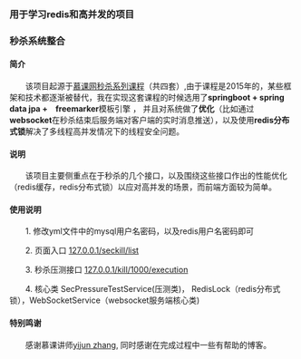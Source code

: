 ### 用于学习redis和高并发的项目
### 秒杀系统整合

#### 简介
&emsp;&emsp;该项目起源于[慕课网秒杀系列课程](https://www.imooc.com/u/2145618/courses?sort=publish)（共四套）,由于课程是2015年的，某些框架和技术都逐渐被替代，我在实现这套课程的时候选用了**springboot + spring data jpa +　freemarker**模板引擎 ， 并且对系统做了**优化**（比如通过**websocket**在秒杀结束后服务端对客户端的实时消息推送），以及使用**redis分布式锁**解决了多线程高并发情况下的线程安全问题。

#### 说明
&emsp;&emsp;该项目主要侧重点在于秒杀的几个接口，以及围绕这些接口作出的性能优化（redis缓存，redis分布式锁）以应对高并发的场景，而前端方面较为简单。

#### 使用说明
&emsp;&emsp;1. 修改yml文件中的mysql用户名密码，以及redis用户名密码即可  

&emsp;&emsp;2. 页面入口  [127.0.0.1/seckill/list](http://127.0.0.1/seckill/list)  

&emsp;&emsp;3. 秒杀压测接口 [127.0.0.1/kill/1000/execution](127.0.0.1/kill/1000/execution)  

&emsp;&emsp;4. 核心类 SecPressureTestService(压测类)， RedisLock（redis分布式锁），WebSocketService（websocket服务端核心类)


#### 特别鸣谢
&emsp;&emsp;感谢慕课讲师[yijun zhang](https://www.imooc.com/u/2145618/), 同时感谢在完成过程中一些有帮助的博客。
